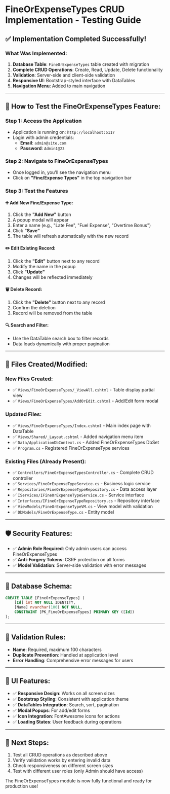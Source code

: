 # FineOrExpenseTypes CRUD Implementation - Testing Guide

## ✅ **Implementation Completed Successfully!**

### **What Was Implemented:**

1. **Database Table**: `FineOrExpenseTypes` table created with migration
2. **Complete CRUD Operations**: Create, Read, Update, Delete functionality
3. **Validation**: Server-side and client-side validation
4. **Responsive UI**: Bootstrap-styled interface with DataTables
5. **Navigation Menu**: Added to main navigation

---

## 🎯 **How to Test the FineOrExpenseTypes Feature:**

### **Step 1: Access the Application**
- Application is running on: `http://localhost:5117`
- Login with admin credentials:
  - **Email**: `admin@site.com`
  - **Password**: `Admin1@23`

### **Step 2: Navigate to FineOrExpenseTypes**
- Once logged in, you'll see the navigation menu
- Click on **"Fine/Expense Types"** in the top navigation bar

### **Step 3: Test the Features**

#### **➕ Add New Fine/Expense Type:**
1. Click the **"Add New"** button
2. A popup modal will appear
3. Enter a name (e.g., "Late Fee", "Fuel Expense", "Overtime Bonus")
4. Click **"Save"**
5. The table will refresh automatically with the new record

#### **✏️ Edit Existing Record:**
1. Click the **"Edit"** button next to any record
2. Modify the name in the popup
3. Click **"Update"**
4. Changes will be reflected immediately

#### **🗑️ Delete Record:**
1. Click the **"Delete"** button next to any record
2. Confirm the deletion
3. Record will be removed from the table

#### **🔍 Search and Filter:**
- Use the DataTable search box to filter records
- Data loads dynamically with proper pagination

---

## 🔧 **Files Created/Modified:**

### **New Files Created:**
- ✅ `Views/FineOrExpenseTypes/_ViewAll.cshtml` - Table display partial view
- ✅ `Views/FineOrExpenseTypes/AddOrEdit.cshtml` - Add/Edit form modal

### **Updated Files:**
- ✅ `Views/FineOrExpenseTypes/Index.cshtml` - Main index page with DataTable
- ✅ `Views/Shared/_Layout.cshtml` - Added navigation menu item
- ✅ `Data/ApplicationDbContext.cs` - Added FineOrExpenseTypes DbSet
- ✅ `Program.cs` - Registered FineOrExpenseType services

### **Existing Files (Already Present):**
- ✅ `Controllers/FineOrExpenseTypesController.cs` - Complete CRUD controller
- ✅ `Services/FineOrExpenseTypeService.cs` - Business logic service
- ✅ `Repositories/FineOrExpenseTypeRepository.cs` - Data access layer
- ✅ `IServices/IFineOrExpenseTypeService.cs` - Service interface
- ✅ `Interfaces/IFineOrExpenseTypeRepository.cs` - Repository interface
- ✅ `ViewModels/FineOrExpenseTypeVM.cs` - View model with validation
- ✅ `DbModels/FineOrExpenseType.cs` - Entity model

---

## 🛡️ **Security Features:**
- ✅ **Admin Role Required**: Only admin users can access FineOrExpenseTypes
- ✅ **Anti-Forgery Tokens**: CSRF protection on all forms
- ✅ **Model Validation**: Server-side validation with error messages

---

## 💾 **Database Schema:**
```sql
CREATE TABLE [FineOrExpenseTypes] (
    [Id] int NOT NULL IDENTITY,
    [Name] nvarchar(100) NOT NULL,
    CONSTRAINT [PK_FineOrExpenseTypes] PRIMARY KEY ([Id])
);
```

---

## 📝 **Validation Rules:**
- **Name**: Required, maximum 100 characters
- **Duplicate Prevention**: Handled at application level
- **Error Handling**: Comprehensive error messages for users

---

## 🎨 **UI Features:**
- ✅ **Responsive Design**: Works on all screen sizes
- ✅ **Bootstrap Styling**: Consistent with application theme
- ✅ **DataTables Integration**: Search, sort, pagination
- ✅ **Modal Popups**: For add/edit forms
- ✅ **Icon Integration**: FontAwesome icons for actions
- ✅ **Loading States**: User feedback during operations

---

## 🚀 **Next Steps:**
1. Test all CRUD operations as described above
2. Verify validation works by entering invalid data
3. Check responsiveness on different screen sizes
4. Test with different user roles (only Admin should have access)

The FineOrExpenseTypes module is now fully functional and ready for production use!